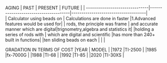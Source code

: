AGING
| PAST                           | PRESENT                              | FUTURE                              |
| -------------------------------|--------------------------------------|-------------------------------------|              
| Calculator using beads on      | Calculations are done in faster      |1.Advanced features would be used for|
| rods, the principle was frame  | and accurate manner which are digital|trignometry,algebra and statistics it|
|holding a series of rods with   | which are digital and scientific     |has more than 240+ built in functions|
|ten sliding beads on each       |                                      |                                     |                   


GRADATION IN TERMS OF COST
|YEAR                     | MODEL                 |
|1972                     |TI-2500                |
|1985                     |fx-7000G               |
|1988                     |TI-68                  |
|1992                     |TI-85                  |
|2020                     |TI-30XS                | 

